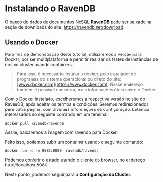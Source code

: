 # Instalando o RavenDB

O banco de dados de documentos NoSQL **RavenDB** pode ser baixado na seção de downloads do site: https://ravendb.net/download.

## Usando o Docker
Para fins de demonstração deste tutorial, utilizaremos a versão para Docker, por ser multiplataforma e permitir realizar os testes de instâncias de nós no cluster usando containers.

>Para isso, é necessário instalar o docker, pelo instalador de programas do sistema operacional ou direto do site: [www.docker.com](https://www.docker.com). Nesse endereço também é possível encontrar, mais informações úteis sobre o Docker.

Com o Docker instalado, escolheremos a respectiva versão no site do RavenDB, após aceitar os termos e condições. Seremos redirecionados para outra página, com diversas informações de configuração.
Estamos interessados no seguinte comando em um terminal:

``
	docker pull ravendb/ravendb
``

Assim, baixaremos a imagem com ravendb para Docker.

Feito isso, podemos subir um container usando o seguinte comando:

``
	docker run -d -p 8080:8080  ravendb/ravendb
``

Podemos conferir o estado usando o cliente do browser, no endereço http://localhost:8080.

Neste ponto, podemos seguir para a **Configuração do Cluster**.

<!--stackedit_data:
eyJoaXN0b3J5IjpbLTY3OTgyMjY4NCwxMzEzNTg0ODc1LC0yNz
E1OTExMjEsLTIwMDY4Nzg3MCw3MjY2ODg3NzIsMzY0OTEzOTAz
LDE1ODE3NTc5ODIsMTA2MzM1ODg3OSw5MDIxOTIwMzVdfQ==
-->